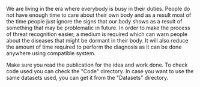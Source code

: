 We are living in the era where everybody is busy in their duties. People do not have enough time to care about their own body and as a result most of the time people just ignore the signs that our body shows as a result of something that may be problematic in future. In order to make the process of threat recognition easier, a medium is required which can warn people about the diseases that might be dormant in their body. It will also reduce the amount of time required to perform the diagnosis as it can be done anywhere using compatible system.

Make sure you read the publication for the idea and work done. To check code used you can check the "Code" directory. In case you want to use the same datasets used, you can get it from the "Datasets" directory.
